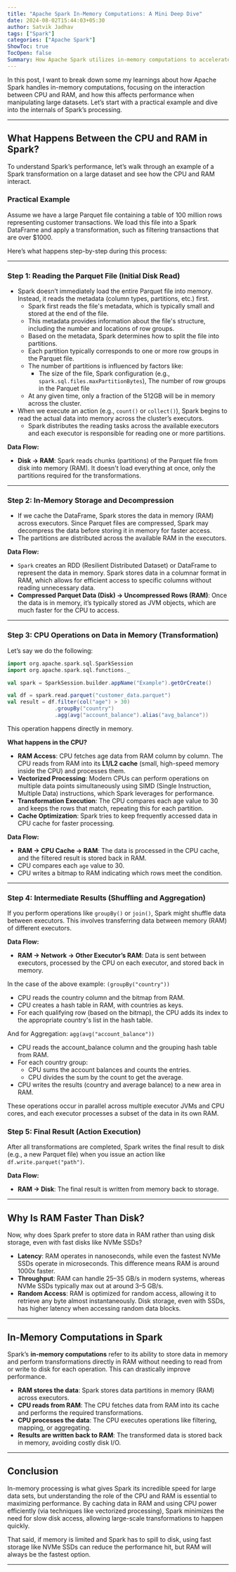 ```yaml
---
title: "Apache Spark In-Memory Computations: A Mini Deep Dive"
date: 2024-08-02T15:44:03+05:30
author: Satvik Jadhav
tags: ["Spark"]
categories: ["Apache Spark"]
ShowToc: true
TocOpen: false
Summary: How Apache Spark utilizes in-memory computations to accelerate data transformations, and the benefits of in-memory processing over disk operations and the impact of hardware choices on performance.
---
```



In this post, I want to break down some my learnings about how Apache Spark handles in-memory computations, focusing on the interaction between CPU and RAM, and how this affects performance when manipulating large datasets. Let’s start with a practical example and dive into the internals of Spark’s processing.

---

## **What Happens Between the CPU and RAM in Spark?**

To understand Spark’s performance, let’s walk through an example of a Spark transformation on a large dataset and see how the CPU and RAM interact.

### **Practical Example**

Assume we have a large Parquet file containing a table of 100 million rows representing customer transactions. We load this file into a Spark DataFrame and apply a transformation, such as filtering transactions that are over $1000.

Here’s what happens step-by-step during this process:

---

### **Step 1: Reading the Parquet File (Initial Disk Read)**

- Spark doesn’t immediately load the entire Parquet file into memory. Instead, it reads the metadata (column types, partitions, etc.) first.
    - Spark first reads the file's metadata, which is typically small and stored at the end of the file.
    - This metadata provides information about the file's structure, including the number and locations of row groups.
    - Based on the metadata, Spark determines how to split the file into partitions.
    - Each partition typically corresponds to one or more row groups in the Parquet file.
    - The number of partitions is influenced by factors like:
        - The size of the file, Spark configuration (e.g., `spark.sql.files.maxPartitionBytes`), The number of row groups in the Parquet file
    - At any given time, only a fraction of the 512GB will be in memory across the cluster.
- When we execute an action (e.g., `count()` or `collect()`), Spark begins to read the actual data into memory across the cluster’s executors.
    - Spark distributes the reading tasks across the available executors and each executor is responsible for reading one or more partitions.

**Data Flow:**

- **Disk → RAM**: Spark reads chunks (partitions) of the Parquet file from disk into memory (RAM). It doesn't load everything at once, only the partitions required for the transformations.

---

### **Step 2: In-Memory Storage and Decompression**

- If we cache the DataFrame, Spark stores the data in memory (RAM) across executors. Since Parquet files are compressed, Spark may decompress the data before storing it in memory for faster access.
- The partitions are distributed across the available RAM in the executors.

**Data Flow:**

- `Spark` creates an RDD (Resilient Distributed Dataset) or DataFrame to represent the data in memory. Spark stores data in a columnar format in RAM, which allows for efficient access to specific columns without reading unnecessary data.
- **Compressed Parquet Data (Disk) → Uncompressed Rows (RAM)**: Once the data is in memory, it’s typically stored as JVM objects, which are much faster for the CPU to access.

---

### **Step 3: CPU Operations on Data in Memory (Transformation)**

Let’s say we do the following: 
```scala
import org.apache.spark.sql.SparkSession
import org.apache.spark.sql.functions._

val spark = SparkSession.builder.appName("Example").getOrCreate()

val df = spark.read.parquet("customer_data.parquet")
val result = df.filter(col("age") > 30)
               .groupBy("country")
               .agg(avg("account_balance").alias("avg_balance"))

```

This operation happens directly in memory.

**What happens in the CPU?**
- **RAM Access**: CPU fetches age data from RAM column by column. The CPU reads from RAM into its **L1/L2 cache** (small, high-speed memory inside the CPU) and processes them. 
- **Vectorized Processing**: Modern CPUs can perform operations on multiple data points simultaneously using SIMD (Single Instruction, Multiple Data) instructions, which Spark leverages for performance.
- **Transformation Execution**: The CPU compares each age value to 30 and keeps the rows that match, repeating this for each partition.
- **Cache Optimization**: Spark tries to keep frequently accessed data in CPU cache for faster processing.

**Data Flow:**

- **RAM → CPU Cache → RAM**: The data is processed in the CPU cache, and the filtered result is stored back in RAM.
- CPU compares each `age` value to 30.
- CPU writes a bitmap to RAM indicating which rows meet the condition.

---

### **Step 4: Intermediate Results (Shuffling and Aggregation)**

If you perform operations like `groupBy()` or `join()`, Spark might shuffle data between executors. This involves transferring data between memory (RAM) of different executors.

**Data Flow:**

- **RAM → Network → Other Executor’s RAM**: Data is sent between executors, processed by the CPU on each executor, and stored back in memory.

In the case of the above example: `(groupBy("country"))`
- CPU reads the country column and the bitmap from RAM.
- CPU creates a hash table in RAM, with countries as keys.
- For each qualifying row (based on the bitmap), the CPU adds its index to the appropriate country's list in the hash table.

And for Aggregation: `agg(avg("account_balance"))`
- CPU reads the account_balance column and the grouping hash table from RAM.
- For each country group:
    - CPU sums the account balances and counts the entries.
    - CPU divides the sum by the count to get the average.
- CPU writes the results (country and average balance) to a new area in RAM.

These operations occur in parallel across multiple executor JVMs and CPU cores, and each executor processes a subset of the data in its own RAM.

### **Step 5: Final Result (Action Execution)**

After all transformations are completed, Spark writes the final result to disk (e.g., a new Parquet file) when you issue an action like `df.write.parquet("path")`.

**Data Flow:**

- **RAM → Disk**: The final result is written from memory back to storage.

---

## **Why Is RAM Faster Than Disk?**

Now, why does Spark prefer to store data in RAM rather than using disk storage, even with fast disks like NVMe SSDs?

- **Latency**: RAM operates in nanoseconds, while even the fastest NVMe SSDs operate in microseconds. This difference means RAM is around 1000x faster.
- **Throughput**: RAM can handle 25–35 GB/s in modern systems, whereas NVMe SSDs typically max out at around 3–5 GB/s.
- **Random Access**: RAM is optimized for random access, allowing it to retrieve any byte almost instantaneously. Disk storage, even with SSDs, has higher latency when accessing random data blocks.

---

## **In-Memory Computations in Spark**

Spark’s **in-memory computations** refer to its ability to store data in memory and perform transformations directly in RAM without needing to read from or write to disk for each operation. This can drastically improve performance.

- **RAM stores the data**: Spark stores data partitions in memory (RAM) across executors.
- **CPU reads from RAM**: The CPU fetches data from RAM into its cache and performs the required transformations.
- **CPU processes the data**: The CPU executes operations like filtering, mapping, or aggregating.
- **Results are written back to RAM**: The transformed data is stored back in memory, avoiding costly disk I/O.

---

## **Conclusion**

In-memory processing is what gives Spark its incredible speed for large data sets, but understanding the role of the CPU and RAM is essential to maximizing performance. By caching data in RAM and using CPU power efficiently (via techniques like vectorized processing), Spark minimizes the need for slow disk access, allowing large-scale transformations to happen quickly.

That said, if memory is limited and Spark has to spill to disk, using fast storage like NVMe SSDs can reduce the performance hit, but RAM will always be the fastest option.

---

